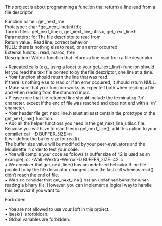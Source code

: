 This project is about programming a function that returns a line read from a file descriptor.

Function name     : get_next_line<br>
Prototype         : char *get_next_line(int fd);<br>
Turn in files     : get_next_line.c, get_next_line_utils.c, get_next_line.h<br>
Parameters        : fd: The file descriptor to read from<br>
Return value      : Read line: correct behavior<br>
                    NULL: there is nothing else to read, or an error occurred<br>
External functs.  : read, malloc, free<br>
Description       : Write a function that returns a line read from a file descriptor<br>

• Repeated calls (e.g., using a loop) to your get_next_line() function should let
you read the text file pointed to by the file descriptor, one line at a time.<br>
• Your function should return the line that was read.<br>
  If there is nothing else to read or if an error occurred, it should return NULL.<br>
• Make sure that your function works as expected both when reading a file and when
reading from the standard input.<br>
• Please note that the returned line should include the terminating '\n' character,
except if the end of file was reached and does not end with a '\n' character.<br>
• Your header file get_next_line.h must at least contain the prototype of the
get_next_line() function.<br>
• Add all the helper functions you need in the get_next_line_utils.c file.<br>
Because you will have to read files in get_next_line(), add this option to your
compiler call: -D BUFFER_SIZE=n<br>
It will define the buffer size for read().<br>
The buffer size value will be modified by your peer-evaluators and the Moulinette
in order to test your code.<br>
• You will compile your code as follows (a buffer size of 42 is used as an example):
cc -Wall -Wextra -Werror -D BUFFER_SIZE=42 <files>.c<br>
• We consider that get_next_line() has an undefined behavior if the file pointed to
by the file descriptor changed since the last call whereas read() didn’t reach the
end of file.<br>
• We also consider that get_next_line() has an undefined behavior when reading
a binary file. However, you can implement a logical way to handle this behavior if
you want to.<br>

Forbidden

• You are not allowed to use your libft in this project.<br>
• lseek() is forbidden.<br>
• Global variables are forbidden.<br>
